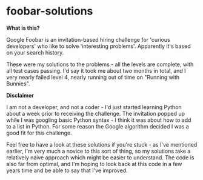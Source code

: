 # foobar-solutions

**What is this?**

Google Foobar is an invitation-based hiring challenge for 'curious developers' who like to solve 'interesting problems'. Apparently it's based on your search history.

These were my solutions to the problems - all the levels are complete, with all test cases passing. I'd say it took me about two months in total, and I very nearly failed level 4, nearly running out of time on "Running with Bunnies".


**Disclaimer**

I am not a developer, and not a coder - I'd just started learning Python about a week prior to receiving the challenge. The invitation popped up while I was googling basic Python syntax - I think it was about how to add to a list in Python. For some reason the Google algorithm decided I was a good fit for this challenge. 

Feel free to have a look at these solutions if you're stuck - as I've mentioned earlier, I'm very much a novice to this sort of thing, so my solutions take a relatively naive approach which might be easier to understand. The code is also far from optimal, and I'm hoping to look back at this code in a few years time and be able to say that I've improved.
